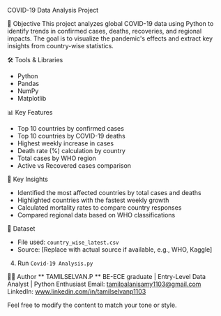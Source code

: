 COVID-19 Data Analysis Project

📌 Objective
This project analyzes global COVID-19 data using Python to identify trends in confirmed cases, deaths, recoveries, and regional impacts. The goal is to visualize the pandemic's effects and extract key insights from country-wise statistics.

🛠️ Tools & Libraries
- Python
- Pandas
- NumPy
- Matplotlib

📊 Key Features
- Top 10 countries by confirmed cases
- Top 10 countries by COVID-19 deaths
- Highest weekly increase in cases
- Death rate (%) calculation by country
- Total cases by WHO region
- Active vs Recovered cases comparison

🧠 Key Insights
- Identified the most affected countries by total cases and deaths
- Highlighted countries with the fastest weekly growth
- Calculated mortality rates to compare country responses
- Compared regional data based on WHO classifications

📁 Dataset
- File used: `country_wise_latest.csv`
- Source: [Replace with actual source if available, e.g., WHO, Kaggle]
4. Run `Covid-19 Analysis.py`

🧑‍💻 Author
** TAMILSELVAN.P ** 
BE-ECE graduate | Entry-Level Data Analyst | Python Enthusiast
Email: tamilpalanisamy1103@gmail.com
LinkedIn: www.linkedin.com/in/tamilselvanp1103

Feel free to modify the content to match your tone or style.

